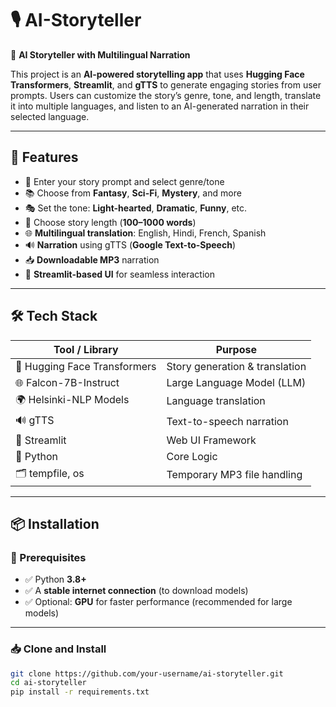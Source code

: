# 🎙️ AI-Storyteller

🧠 **AI Storyteller with Multilingual Narration**

This project is an **AI-powered storytelling app** that uses **Hugging Face Transformers**, **Streamlit**, and **gTTS** to generate engaging stories from user prompts. Users can customize the story’s genre, tone, and length, translate it into multiple languages, and listen to an AI-generated narration in their selected language.

---

## 🚀 Features

- 📜 Enter your story prompt and select genre/tone  
- 📚 Choose from **Fantasy**, **Sci-Fi**, **Mystery**, and more  
- 🎭 Set the tone: **Light-hearted**, **Dramatic**, **Funny**, etc.  
- 🧾 Choose story length (**100–1000 words**)  
- 🌐 **Multilingual translation**: English, Hindi, French, Spanish  
- 🔊 **Narration** using gTTS (**Google Text-to-Speech**)  
- 📥 **Downloadable MP3** narration  
- 🎨 **Streamlit-based UI** for seamless interaction  

---

## 🛠️ Tech Stack

| Tool / Library           | Purpose                          |
|--------------------------|----------------------------------|
| 🧠 Hugging Face Transformers | Story generation & translation   |
| 🌐 Falcon-7B-Instruct      | Large Language Model (LLM)      |
| 🌍 Helsinki-NLP Models     | Language translation            |
| 🔊 gTTS                   | Text-to-speech narration         |
| 🎨 Streamlit             | Web UI Framework                 |
| 🐍 Python                | Core Logic                       |
| 🗂️ tempfile, os          | Temporary MP3 file handling      |

---

## 📦 Installation

### 🔧 Prerequisites

- ✅ Python **3.8+**
- ✅ A **stable internet connection** (to download models)
- ✅ Optional: **GPU** for faster performance (recommended for large models)

---

### 📥 Clone and Install

```bash
git clone https://github.com/your-username/ai-storyteller.git
cd ai-storyteller
pip install -r requirements.txt
